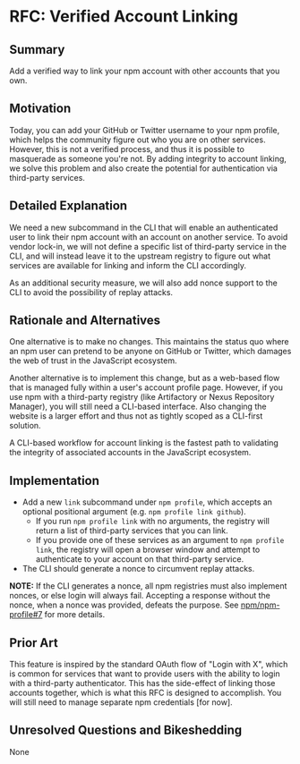 # RFC: Verified Account Linking

## Summary

Add a verified way to link your npm account with other accounts that you own.

## Motivation

Today, you can add your GitHub or Twitter username to your npm profile, which
helps the community figure out who you are on other services. However, this is
not a verified process, and thus it is possible to masquerade as someone you're
not. By adding integrity to account linking, we solve this problem and also
create the potential for authentication via third-party services.

## Detailed Explanation

We need a new subcommand in the CLI that will enable an authenticated user to
link their npm account with an account on another service. To avoid vendor
lock-in, we will not define a specific list of third-party service in the CLI,
and will instead leave it to the upstream registry to figure out what services
are available for linking and inform the CLI accordingly.

As an additional security measure, we will also add nonce support to the CLI to
avoid the possibility of replay attacks.

## Rationale and Alternatives

One alternative is to make no changes. This maintains the status quo where
an npm user can pretend to be anyone on GitHub or Twitter, which damages the web
of trust in the JavaScript ecosystem.

Another alternative is to implement this change, but as a web-based flow that is
managed fully within a user's account profile page. However, if you use npm with
a third-party registry (like Artifactory or Nexus Repository Manager), you will
still need a CLI-based interface. Also changing the website is a larger effort
and thus not as tightly scoped as a CLI-first solution.

A CLI-based workflow for account linking is the fastest path to
validating the integrity of associated accounts in the JavaScript ecosystem.

## Implementation

* Add a new `link` subcommand under `npm profile`, which accepts an optional
  positional argument (e.g. `npm profile link github`).
  * If you run `npm profile link` with no arguments, the registry will return a
    list of third-party services that you can link.
  * If you provide one of these services as an argument to `npm profile link`,
    the registry will open a browser window and attempt to authenticate to your
    account on that third-party service.
* The CLI should generate a nonce to circumvent replay attacks.

**NOTE:** If the CLI generates a nonce, all npm registries must also implement
nonces, or else login will always fail. Accepting a response without the nonce,
when a nonce was provided, defeats the purpose. See [npm/npm-profile#7](https://github.com/npm/npm-profile/issues/7)
for more details.

## Prior Art

This feature is inspired by the standard OAuth flow of "Login with X", which is
common for services that want to provide users with the ability to login with a
third-party authenticator. This has the side-effect of linking those accounts
together, which is what this RFC is designed to accomplish. You will still need
to manage separate npm credentials [for now].

## Unresolved Questions and Bikeshedding

None
